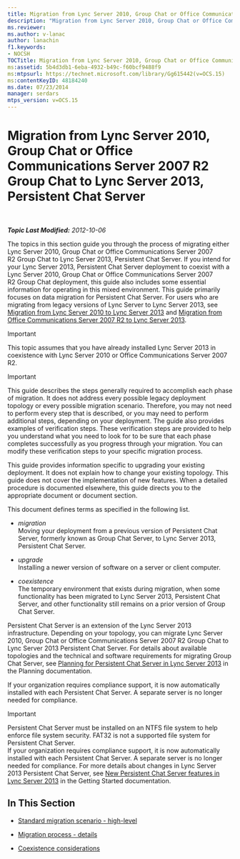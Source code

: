 ```yaml
---
title: Migration from Lync Server 2010, Group Chat or Office Communications Server 2007 R2 Group Chat to Lync Server 2013, Persistent Chat Server
description: "Migration from Lync Server 2010, Group Chat or Office Communications Server 2007 R2 Group Chat to Lync Server 2013, Persistent Chat Server."
ms.reviewer: 
ms.author: v-lanac
author: lanachin
f1.keywords:
- NOCSH
TOCTitle: Migration from Lync Server 2010, Group Chat or Office Communications Server 2007 R2 Group Chat to Lync Server 2013, Persistent Chat Server
ms:assetid: 5b4d3db1-6eba-4932-b49c-f60bcf9488f9
ms:mtpsurl: https://technet.microsoft.com/library/Gg615442(v=OCS.15)
ms:contentKeyID: 48184240
ms.date: 07/23/2014
manager: serdars
mtps_version: v=OCS.15
---
```


# Migration from Lync Server 2010, Group Chat or Office Communications Server 2007 R2 Group Chat to Lync Server 2013, Persistent Chat Server

<div data-xmlns="http://www.w3.org/1999/xhtml">

<div class="topic" data-xmlns="http://www.w3.org/1999/xhtml" data-msxsl="urn:schemas-microsoft-com:xslt" data-cs="https://msdn.microsoft.com/">

<div data-asp="https://msdn2.microsoft.com/asp">



</div>

<div id="mainSection">

<div id="mainBody">

<span> </span>

_**Topic Last Modified:** 2012-10-06_

The topics in this section guide you through the process of migrating either Lync Server 2010, Group Chat or Office Communications Server 2007 R2 Group Chat to Lync Server 2013, Persistent Chat Server. If you intend for your Lync Server 2013, Persistent Chat Server deployment to coexist with a Lync Server 2010, Group Chat or Office Communications Server 2007 R2 Group Chat deployment, this guide also includes some essential information for operating in this mixed environment. This guide primarily focuses on data migration for Persistent Chat Server. For users who are migrating from legacy versions of Lync Server to Lync Server 2013, see [Migration from Lync Server 2010 to Lync Server 2013](migration-from-lync-server-2010-to-lync-server-2013.md) and [Migration from Office Communications Server 2007 R2 to Lync Server 2013](migration-from-office-communications-server-2007-r2-to-lync-server-2013.md).

<div>


> [!IMPORTANT]  
> This topic assumes that you have already installed Lync Server 2013 in coexistence with Lync Server 2010 or Office Communications Server 2007 R2.



</div>

<div>


> [!IMPORTANT]  
> This guide describes the steps generally required to accomplish each phase of migration. It does not address every possible legacy deployment topology or every possible migration scenario. Therefore, you may not need to perform every step that is described, or you may need to perform additional steps, depending on your deployment. The guide also provides examples of verification steps. These verification steps are provided to help you understand what you need to look for to be sure that each phase completes successfully as you progress through your migration. You can modify these verification steps to your specific migration process.



</div>

This guide provides information specific to upgrading your existing deployment. It does not explain how to change your existing topology. This guide does not cover the implementation of new features. When a detailed procedure is documented elsewhere, this guide directs you to the appropriate document or document section.

This document defines terms as specified in the following list.

  - *migration*  
    Moving your deployment from a previous version of Persistent Chat Server, formerly known as Group Chat Server, to Lync Server 2013, Persistent Chat Server.

<!-- end list -->

  - *upgrade*  
    Installing a newer version of software on a server or client computer.

<!-- end list -->

  - *coexistence*  
    The temporary environment that exists during migration, when some functionality has been migrated to Lync Server 2013, Persistent Chat Server, and other functionality still remains on a prior version of Group Chat Server.

Persistent Chat Server is an extension of the Lync Server 2013 infrastructure. Depending on your topology, you can migrate Lync Server 2010, Group Chat or Office Communications Server 2007 R2 Group Chat to Lync Server 2013 Persistent Chat Server. For details about available topologies and the technical and software requirements for migrating Group Chat Server, see [Planning for Persistent Chat Server in Lync Server 2013](lync-server-2013-planning-for-persistent-chat-server.md) in the Planning documentation.

If your organization requires compliance support, it is now automatically installed with each Persistent Chat Server. A separate server is no longer needed for compliance.

<div>


> [!IMPORTANT]  
> Persistent Chat Server must be installed on an NTFS file system to help enforce file system security. FAT32 is not a supported file system for Persistent Chat Server.<BR>If your organization requires compliance support, it is now automatically installed with each Persistent Chat Server. A separate server is no longer needed for compliance. For more details about changes in Lync Server 2013&nbsp;Persistent Chat Server, see <A href="lync-server-2013-new-persistent-chat-server-features.md">New Persistent Chat Server features in Lync Server 2013</A> in the Getting Started documentation.



</div>

<div>

## In This Section

  - [Standard migration scenario - high-level](standard-migration-scenario-high-level.md)

  - [Migration process - details](migration-process-details.md)

  - [Coexistence considerations](coexistence-considerations.md)

</div>

</div>

<span> </span>

</div>

</div>

</div>

